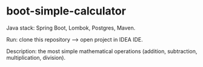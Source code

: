 # boot-simple-calculator

Java stack: Spring Boot, Lombok, Postgres, Maven.

Run: clone this repository --> open project in IDEA IDE.

Description: the most simple mathematical operations (addition, subtraction, multiplication, division).
